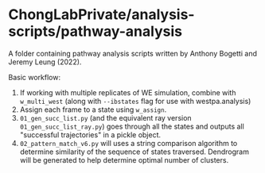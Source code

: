 # ChongLabPrivate/analysis-scripts/pathway-analysis
A folder containing pathway analysis scripts written by Anthony Bogetti and Jeremy Leung (2022).

Basic workflow:
  1.  If working with multiple replicates of WE simulation, combine with `w_multi_west` (along with `--ibstates` flag for use with westpa.analysis)
  2.  Assign each frame to a state using `w_assign`.
  3.  `01_gen_succ_list.py` (and the equivalent ray version `01_gen_succ_list_ray.py`) goes through all the states and outputs all "successful trajectories" in a pickle object.
  4. `02_pattern_match_v6.py` will uses a string comparison algorithm to determine similarity of the sequence of states traversed. Dendrogram will be generated to help determine optimal number of clusters.
